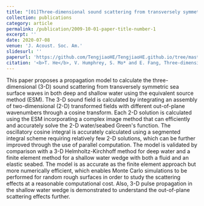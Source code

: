 ```yaml
---
title: "[01]Three-dimensional sound scattering from transversely symmetric surface waves in deep and shallow water using the equivalent source method (Highlight of the computational acoustics section)"
collection: publications
category: article
permalink: /publication/2009-10-01-paper-title-number-1
excerpt: ''
date: 2020-07-08
venue: 'J. Acoust. Soc. Am.'
slidesurl: ''
paperurl: 'https://github.com/TengjiaoHE/TengjiaoHE.github.io/tree/master/files/2020-07-08-2020JASA-number-1.pdf'
citation: '<b>T. He</b>, V. Humphrey, S. Mo* and E. Fang, Three-dimensional sound scattering from transversely symmetric surface waves in deep and shallow water using the equivalent source method, <i>J. Acoust. Soc. Am.</i> (IF: 2.1), 148, 73 (2020) (https://doi.org/10.1121/10.0001522)'
---
```

This paper proposes a propagation model to calculate the three-dimensional (3-D) sound scattering from transversely symmetric sea surface waves in both deep and shallow water using the equivalent source method (ESM). The 3-D sound field is calculated by integrating an assembly of two-dimensional (2-D) transformed fields with different out-of-plane wavenumbers through a cosine transform. Each 2-D solution is calculated using the ESM incorporating a complex image method that can efficiently and accurately solve the 2-D water/seabed Green's function. The oscillatory cosine integral is accurately calculated using a segmented integral scheme requiring relatively few 2-D solutions, which can be further improved through the use of parallel computation. The model is validated by comparison with a 3-D Helmholtz-Kirchhoff method for deep water and a finite element method for a shallow water wedge with both a fluid and an elastic seabed. The model is as accurate as the finite element approach but more numerically efficient, which enables Monte Carlo simulations to be performed for random rough surfaces in order to study the scattering effects at a reasonable computational cost. Also, 3-D pulse propagation in the shallow water wedge is demonstrated to understand the out-of-plane scattering effects further.
